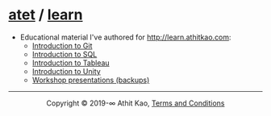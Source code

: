 ﻿# [atet](https://github.com/atet) / [learn](https://github.com/atet/learn)

* Educational material I've authored for http://learn.athitkao.com:
   * [Introduction to Git](https://github.com/atet/learn/blob/master/git/README.md#atet--learn--git)
   * [Introduction to SQL](https://github.com/atet/learn/blob/master/sql/README.md#atet--learn--sql)
   * [Introduction to Tableau](https://github.com/atet/learn/blob/master/tableau/README.md#atet--learn--tableau)
   * [Introduction to Unity](https://github.com/atet/learn/blob/master/unity/README.md#atet--learn--unity) 
   * [Workshop presentations (backups)](https://github.com/atet/learn/tree/master/workshops)

--------------------------------------------------------------------------------------------------

<p align="center">Copyright © 2019-∞ Athit Kao, <a href="http://www.athitkao.com/tos.html" target="_blank">Terms and Conditions</a></p>